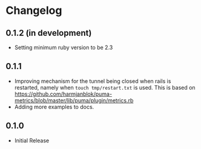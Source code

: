 # Changelog

## 0.1.2 (in development)

  * Setting minimum ruby version to be 2.3

## 0.1.1

  *  Improving mechanism for the tunnel being closed when rails is restarted, namely when `touch tmp/restart.txt` is used. This is based on https://github.com/harmjanblok/puma-metrics/blob/master/lib/puma/plugin/metrics.rb 
  * Adding more examples to docs.

## 0.1.0

  * Initial Release
